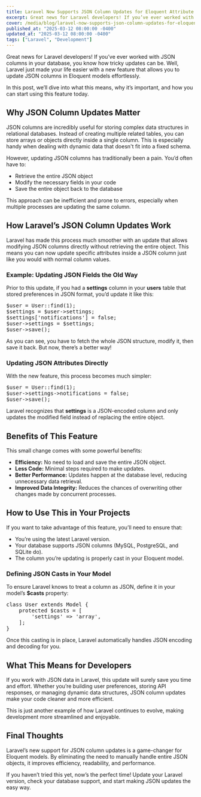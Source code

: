 ```yaml
---
title: Laravel Now Supports JSON Column Updates for Eloquent Attribute Casting
excerpt: Great news for Laravel developers! If you’ve ever worked with JSON columns in your database, you know how tricky updates can be. Well, Laravel just made...
cover: /media/blog/laravel-now-supports-json-column-updates-for-eloquent-attribute-casting/cover.webp
published_at: "2025-03-12 08:00:00 -0400"
updated_at: "2025-03-12 08:00:00 -0400"
tags: ["Laravel", "Development"]
---
```


Great news for Laravel developers! If you’ve ever worked with JSON columns in your database, you know how tricky updates can be. Well, Laravel just made your life easier with a new feature that allows you to update JSON columns in Eloquent models effortlessly.

In this post, we’ll dive into what this means, why it’s important, and how you can start using this feature today.

## Why JSON Column Updates Matter

JSON columns are incredibly useful for storing complex data structures in relational databases. Instead of creating multiple related tables, you can store arrays or objects directly inside a single column. This is especially handy when dealing with dynamic data that doesn't fit into a fixed schema.

However, updating JSON columns has traditionally been a pain. You’d often have to:

<ul>
  <li>Retrieve the entire JSON object</li>
  <li>Modify the necessary fields in your code</li>
  <li>Save the entire object back to the database</li>
</ul>

This approach can be inefficient and prone to errors, especially when multiple processes are updating the same column.

## How Laravel’s JSON Column Updates Work

Laravel has made this process much smoother with an update that allows modifying JSON columns directly without retrieving the entire object. This means you can now update specific attributes inside a JSON column just like you would with normal column values.

### Example: Updating JSON Fields the Old Way

Prior to this update, if you had a <strong>settings</strong> column in your <strong>users</strong> table that stored preferences in JSON format, you’d update it like this:

<pre>
$user = User::find(1);
$settings = $user->settings;
$settings['notifications'] = false;
$user->settings = $settings;
$user->save();
</pre>

As you can see, you have to fetch the whole JSON structure, modify it, then save it back. But now, there’s a better way!

### Updating JSON Attributes Directly

With the new feature, this process becomes much simpler:

<pre>
$user = User::find(1);
$user->settings->notifications = false;
$user->save();
</pre>

Laravel recognizes that <strong>settings</strong> is a JSON-encoded column and only updates the modified field instead of replacing the entire object.

## Benefits of This Feature

This small change comes with some powerful benefits:

<ul>
  <li><strong>Efficiency:</strong> No need to load and save the entire JSON object.</li>
  <li><strong>Less Code:</strong> Minimal steps required to make updates.</li>
  <li><strong>Better Performance:</strong> Updates happen at the database level, reducing unnecessary data retrieval.</li>
  <li><strong>Improved Data Integrity:</strong> Reduces the chances of overwriting other changes made by concurrent processes.</li>
</ul>

## How to Use This in Your Projects

If you want to take advantage of this feature, you’ll need to ensure that:

<ul>
  <li>You’re using the latest Laravel version.</li>
  <li>Your database supports JSON columns (MySQL, PostgreSQL, and SQLite do).</li>
  <li>The column you’re updating is properly cast in your Eloquent model.</li>
</ul>

### Defining JSON Casts in Your Model

To ensure Laravel knows to treat a column as JSON, define it in your model’s <strong>$casts</strong> property:

<pre>
class User extends Model {
    protected $casts = [
        'settings' => 'array',
    ];
}
</pre>

Once this casting is in place, Laravel automatically handles JSON encoding and decoding for you.

## What This Means for Developers

If you work with JSON data in Laravel, this update will surely save you time and effort. Whether you’re building user preferences, storing API responses, or managing dynamic data structures, JSON column updates make your code cleaner and more efficient.

This is just another example of how Laravel continues to evolve, making development more streamlined and enjoyable.

## Final Thoughts

Laravel’s new support for JSON column updates is a game-changer for Eloquent models. By eliminating the need to manually handle entire JSON objects, it improves efficiency, readability, and performance.

If you haven’t tried this yet, now’s the perfect time! Update your Laravel version, check your database support, and start making JSON updates the easy way.
